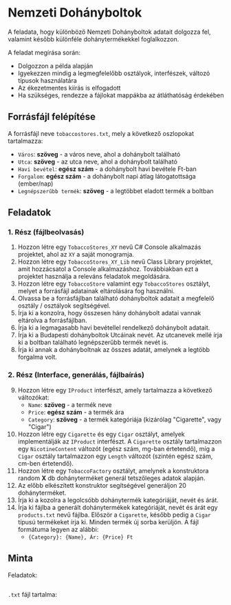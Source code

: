 # Nemzeti Dohányboltok

A feladata, hogy különböző Nemzeti Dohányboltok adatait dolgozza fel, valamint később különféle dohánytermékekkel foglalkozzon.

A feladat megírása során:

- Dolgozzon a példa alapján
- Igyekezzen mindig a legmegfelelőbb osztályok, interfészek, változó típusok használatára
- Az ékezetmentes kiírás is elfogadott
- Ha szükséges, rendezze a fájlokat mappákba az átláthatóság érdekében

## Forrásfájl felépítése

A forrásfájl neve `tobaccostores.txt`, mely a következő oszlopokat tartalmazza:

- `Város`: **szöveg** - a város neve, ahol a dohánybolt található
- `Utca`: **szöveg** - az utca neve, ahol a dohánybolt található
- `Havi bevétel`: **egész szám** - a dohánybolt havi bevétele Ft-ban
- `Forgalom`: **egész szám** - a dohánybolt napi átlag látogatottsága (ember/nap)
- `Legnépszerűbb termék`: **szöveg** - a legtöbbet eladott termék a boltban

## Feladatok

### 1. Rész (fájlbeolvasás)

1. Hozzon létre egy `TobaccoStores_XY` nevű C# Console alkalmazás projektet, ahol az `XY` a saját monogramja.
2. Hozzon létre egy `TobaccoStores_XY_Lib` nevű Class Library projektet, amit hozzácsatol a Console alkalmazáshoz. Továbbiakban ezt a projektet használja a releváns feladatok megoldására.
3. Hozzon létre egy `TobaccoStore` valamint egy `TobaccoStores` osztályt, melyet a forrásfájl adatainak eltárolására fog használni.
4. Olvassa be a forrásfájlban található dohányboltok adatait a megfelelő osztály / osztályok segítségével.
5. Írja ki a konzolra, hogy összesen hány dohánybolt adatai vannak eltárolva a forrásfájlban.
6. Írja ki a legmagasabb havi bevétellel rendelkező dohánybolt adatait.
7. Írja ki a Budapesti dohányboltok Utcáinak nevét. Az utcanevek mellé írja ki a boltban található legnépszerűbb termék nevét is.
8. Írja ki annak a dohányboltnak az összes adatát, amelynek a legtöbb forgalma volt.

### 2. Rész (Interface, generálás, fájlbaírás)

9. Hozzon létre egy `IProduct` interfészt, amely tartalmazza a következő változókat:
    - `Name`: **szöveg** - a termék neve
    - `Price`: **egész szám** - a termék ára
    - `Category`: **szöveg** - a termék kategóriája (kizárólag "Cigarette", vagy "Cigar")
10. Hozzon létre egy `Cigarette` és egy `Cigar` osztályt, amelyek implementálják az `IProduct` interfészt. A `Cigarette` osztály tartalmazzon egy `NicotineContent` változót (egész szám, mg-ban értetendő), míg a `Cigar` osztály tartalmazzon egy `Length` változót (szintén egész szám, cm-ben értetendő).
11. Hozzon létre egy `TobaccoFactory` osztályt, amelynek a konstruktora random **X** db dohányterméket generál tetszőleges adatok alapján.
12. Az előbb elkészített konstruktor segítségével generáljon 20 dohányterméket.
13. Írja ki a kozolra a legolcsóbb dohánytermék kategóriáját, nevét és árát.
14. Írja ki fájlba a generált dohánytermékek kategóriáját, nevét és árát egy `products.txt` nevű fájlba. Először a `Cigarette`, később pedig a `Cigar` típusú termékeket írja ki. Minden termék új sorba kerüljön. A fájl formátuma legyen az alábbi:
    - `{Category}: {Name}, Ár: {Price} Ft`

## Minta

Feladatok:

```shell
```

`.txt` fájl tartalma:

```txt
```
